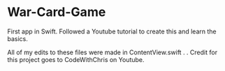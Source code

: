 # War-Card-Game
First app in Swift. Followed a Youtube tutorial to create this and learn the basics.

All of my edits to these files were made in ContentView.swift
.
.
Credit for this project goes to CodeWithChris on Youtube. 
